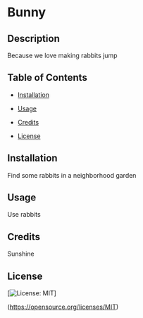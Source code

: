 # Bunny 
 

  
  ## Description 
 
  Because we love making rabbits jump 
 


  ## Table of Contents 

  - [Installation](#installation) 

- [Usage](#usage) 

- [Credits](#credits) 

- [License](#license) 
 


## Installation 

Find some rabbits in a neighborhood garden 
 


## Usage 

Use rabbits  
 


## Credits 

Sunshine 

## License 


  [![License: MIT](https://img.shields.io/badge/License-MIT-yellow.svg)] 
 

  (https://opensource.org/licenses/MIT)
   
 



